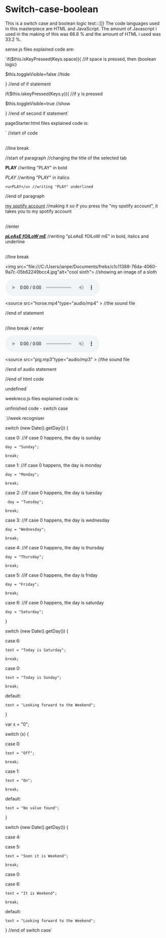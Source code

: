 # Switch-case-boolean
This is a switch case and boolean logic test:::]]}
The code languages used in this masterpiece are HTML and JavaScript. 
The amount of Javascript i used in the making of this was 66.8 % and
the amount of HTML i used was 33.2 %. 

sense.js files explained code are:

`if($this.isKeyPressed(Keys.space)){ //if space is pressed, then (boolean logic)

  $this.toggleVisible=false //hide
  
} //end of if statement

if($this.iskeyPressed(Keys.y)){ //if y is pressed

  $this.toggleVisible=true //show
  
} //end of second if statement`


pageStarter.html files explained code is:

`<html> //start of code
  
<br> //line break

<p> //start of paragraph
  
<title>testValueXrot</title> //changing the title of the selected tab

<b>PLAY</b> //writing "PLAY" in bold

  <i>PLAY</i> //writing "PLAY" in italics
  
    <u>PLAY</u> //writing "PLAY" underlined
    
</p> //end of paragraph
  
<a href="https://open.spotify.com/user/12hh5w50rmwun1exi1aq6yesd">my spotify account</a> //making it so if you press the "my spotify account", it takes you to my spotify account

  <br> //enter
  
<b><i><u>pLeAsE fOlLoW mE</b ></i></u> //writing "pLeAsE fOlLoW mE" in bold, italics and underline

  <br> //line break
  
<img src="file:///C:/Users/ianpe/Documents/frebs/c1c11388-76da-4060-9a7c-05b62249bcc4.jpg"alt="cool sloth"> //showing an image of a sloth

<audio controls > //playing a sound
  
<source src="horse.mp4"type="audio/mp4" > //the sound file

</audio > //end of statement

  <br> //line break / enter
  
  <audio controls autoplay muted > //playing a sound automatically when you run the code muted
  
<source src="pig.mp3"type="audio/mp3" > //the sound file

</audio > //end of audio statement

</html > //end of html code

undefined`


weekreco.js files explained code is:

unfinished code - switch case

`//week recogniser

switch (new Date().getDay()) {

  case 0: //if case 0 happens, the day is sunday
  
    day = "Sunday";
    
    break;
    
  case 1: //if case 0 happens, the day is monday
  
    day = "Monday";
    
    break;
  case 2: //if case 0 happens, the day is tuesday
  
     day = "Tuesday";
     
    break;
  case 3: //if case 0 happens, the day is wednesday
  
    day = "Wednesday";
    
    break;
  case 4: //if case 0 happens, the day is thursday
  
    day = "Thursday";
    
    break;
    
  case 5: //if case 0 happens, the day is friday
  
    day = "Friday";
    
    break;
    
  case 6: //if case 0 happens, the day is saturday
  
    day = "Saturday";
    
}

switch (new Date().getDay()) {

  case 6:
  
    text = "Today is Saturday";
    
    break;
    
  case 0:
  
    text = "Today is Sunday";
    
    break;
    
  default:
  
    text = "Looking forward to the Weekend";
    
}

var x = "0";

switch (x) {

  case 0:
  
    text = "Off";
    
    break;
    
  case 1:
  
    text = "On";
    
    break;
    
  default:
  
    text = "No value found";
    
}

switch (new Date().getDay()) {

  case 4:
  
  case 5:
  
    text = "Soon it is Weekend";
    
    break;
    
  case 0:
  
  case 6:
  
    text = "It is Weekend";
    
    break;
    
  default:
  
    text = "Looking forward to the Weekend";
    
} //end of switch case`
